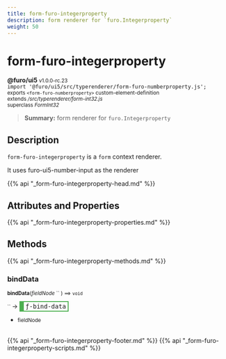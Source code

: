 ```yaml
---
title: form-furo-integerproperty
description: form renderer for `furo.Integerproperty`
weight: 50
---
```


# form-furo-integerproperty
**@furo/ui5** <small>v1.0.0-rc.23</small>
<br>`import '@furo/ui5/src/typerenderer/form-furo-numberproperty.js';`<small>
<br>exports `<form-furo-numberproperty>` custom-element-definition
<br>extends */src/typerenderer/form-int32.js*
<br>superclass *FormInt32*</small>

> **Summary:** form renderer for `furo.Integerproperty`

## Description

`form-furo-integerproperty` is a `form` context renderer.

It uses furo-ui5-number-input as the renderer

{{% api "_form-furo-integerproperty-head.md" %}}

## Attributes and Properties
{{% api "_form-furo-integerproperty-properties.md" %}}




## Methods
{{% api "_form-furo-integerproperty-methods.md" %}}


### **bindData**
<small>**bindData**(*fieldNode* `` ) ⟹ `void`</small>

<small>`` </small> →
<span  style="border-width:2px 2px 2px 10px; border-style: solid;border-color:  rgb(76, 175, 80);font-family:monospace; padding:2px 4px;">ƒ-bind-data</span>



- <small>fieldNode </small>
<br><br>




{{% api "_form-furo-integerproperty-footer.md" %}}
{{% api "_form-furo-integerproperty-scripts.md" %}}
